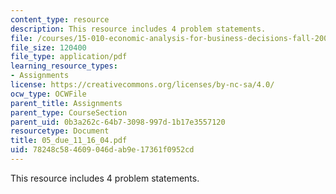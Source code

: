 ```yaml
---
content_type: resource
description: This resource includes 4 problem statements.
file: /courses/15-010-economic-analysis-for-business-decisions-fall-2004/78248c584609046dab9e17361f0952cd_05_due_11_16_04.pdf
file_size: 120400
file_type: application/pdf
learning_resource_types:
- Assignments
license: https://creativecommons.org/licenses/by-nc-sa/4.0/
ocw_type: OCWFile
parent_title: Assignments
parent_type: CourseSection
parent_uid: 0b3a262c-64b7-3098-997d-1b17e3557120
resourcetype: Document
title: 05_due_11_16_04.pdf
uid: 78248c58-4609-046d-ab9e-17361f0952cd
---
```

This resource includes 4 problem statements.